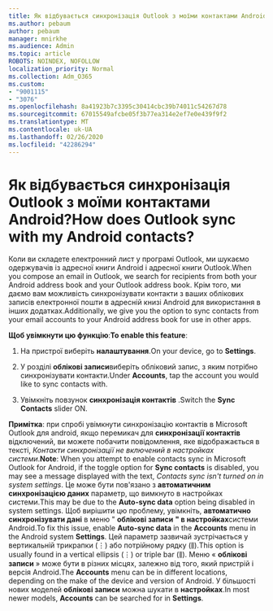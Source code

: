 ```yaml
---
title: Як відбувається синхронізація Outlook з моїми контактами Android?
ms.author: pebaum
author: pebaum
manager: mnirkhe
ms.audience: Admin
ms.topic: article
ROBOTS: NOINDEX, NOFOLLOW
localization_priority: Normal
ms.collection: Adm_O365
ms.custom:
- "9001115"
- "3076"
ms.openlocfilehash: 8a41923b7c3395c30414cbc39b74011c54267d78
ms.sourcegitcommit: 67015549afcbe05f3b77ea314e2ef7e0e439f9f2
ms.translationtype: MT
ms.contentlocale: uk-UA
ms.lasthandoff: 02/26/2020
ms.locfileid: "42286294"
---
```

# <a name="how-does-outlook-sync-with-my-android-contacts"></a><span data-ttu-id="375b3-102">Як відбувається синхронізація Outlook з моїми контактами Android?</span><span class="sxs-lookup"><span data-stu-id="375b3-102">How does Outlook sync with my Android contacts?</span></span>

<span data-ttu-id="375b3-103">Коли ви складете електронний лист у програмі Outlook, ми шукаємо одержувачів із адресної книги Android і адресної книги Outlook.</span><span class="sxs-lookup"><span data-stu-id="375b3-103">When you compose an email in Outlook, we search for recipients from both your Android address book and your Outlook address book.</span></span> <span data-ttu-id="375b3-104">Крім того, ми даємо вам можливість синхронізувати контакти з ваших облікових записів електронної пошти в адресній книзі Android для використання в інших додатках.</span><span class="sxs-lookup"><span data-stu-id="375b3-104">Additionally, we give you the option to sync contacts from your email accounts to your Android address book for use in other apps.</span></span> 
 
<span data-ttu-id="375b3-105">**Щоб увімкнути цю функцію**:</span><span class="sxs-lookup"><span data-stu-id="375b3-105">**To enable this feature**:</span></span>
 
1. <span data-ttu-id="375b3-106">На пристрої виберіть **налаштування**.</span><span class="sxs-lookup"><span data-stu-id="375b3-106">On your device, go to **Settings**.</span></span>

2. <span data-ttu-id="375b3-107">У розділі **облікові записи**виберіть обліковий запис, з яким потрібно синхронізувати контакти.</span><span class="sxs-lookup"><span data-stu-id="375b3-107">Under **Accounts**, tap the account you would like to sync contacts with.</span></span>

3. <span data-ttu-id="375b3-108">Увімкніть повзунок **синхронізація контактів** .</span><span class="sxs-lookup"><span data-stu-id="375b3-108">Switch the **Sync Contacts** slider ON.</span></span>
 
<span data-ttu-id="375b3-109">**Примітка**: при спробі увімкнути синхронізацію контактів в Microsoft Outlook для android, якщо перемикач для **синхронізації контактів** відключений, ви можете побачити повідомлення, яке відображається в тексті, *Контакти синхронізації не включений в настройках системи*.</span><span class="sxs-lookup"><span data-stu-id="375b3-109">**Note**: When you attempt to enable contacts sync in Microsoft Outlook for Android, if the toggle option for **Sync contacts** is disabled, you may see a message displayed with the text, *Contacts sync isn't turned on in system settings*.</span></span> <span data-ttu-id="375b3-110">Це може бути пов'язано з **автоматичним синхронізацією даних** параметр, що вимкнуто в настройках системи.</span><span class="sxs-lookup"><span data-stu-id="375b3-110">This may be due to the **Auto-sync data** option being disabled in system settings.</span></span> <span data-ttu-id="375b3-111">Щоб вирішити цю проблему, увімкніть, **автоматично синхронізувати дані** в меню " **облікові записи** **" в настройках**системи Android.</span><span class="sxs-lookup"><span data-stu-id="375b3-111">To fix this issue, enable  **Auto-sync data** in the  **Accounts** menu in the Android system  **Settings**.</span></span> <span data-ttu-id="375b3-112">Цей параметр зазвичай зустрічається у вертикальній трикрапки (⋮) або потрійному рядку (⫼).</span><span class="sxs-lookup"><span data-stu-id="375b3-112">This option is usually found in a vertical ellipsis (⋮) or triple bar (⫼).</span></span> <span data-ttu-id="375b3-113">Меню « **облікові записи** » може бути в різних місцях, залежно від того, який пристрій і версія Android.</span><span class="sxs-lookup"><span data-stu-id="375b3-113">The  **Accounts** menu can be in different locations, depending on the make of the device and version of Android.</span></span> <span data-ttu-id="375b3-114">У більшості нових моделей **облікові записи** можна шукати в **настройках**.</span><span class="sxs-lookup"><span data-stu-id="375b3-114">In most newer models, **Accounts** can be searched for in **Settings**.</span></span>
